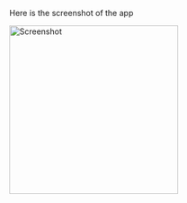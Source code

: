 Here is the screenshot of the app




<img src="https://github.com/user-attachments/assets/37037cc6-40a2-45e0-b8e3-c3eb35159da1" alt="Screenshot" height="300"/>

